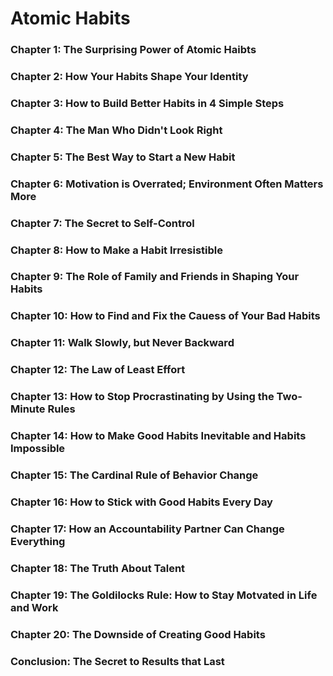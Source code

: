 # Atomic Habits

### Chapter 1: The Surprising Power of Atomic Haibts

### Chapter 2: How Your Habits Shape Your Identity

### Chapter 3: How to Build Better Habits in 4 Simple Steps

### Chapter 4: The Man Who Didn't Look Right

### Chapter 5: The Best Way to Start a New Habit

### Chapter 6: Motivation is Overrated; Environment Often Matters More

### Chapter 7: The Secret to Self-Control

### Chapter 8: How to Make a Habit Irresistible

### Chapter 9: The Role of Family and Friends in Shaping Your Habits

### Chapter 10: How to Find and Fix the Cauess of Your Bad Habits

### Chapter 11: Walk Slowly, but Never Backward

### Chapter 12: The Law of Least Effort

### Chapter 13: How to Stop Procrastinating by Using the Two-Minute Rules

### Chapter 14: How to Make Good Habits Inevitable and Habits Impossible

### Chapter 15: The Cardinal Rule of Behavior Change

### Chapter 16: How to Stick with Good Habits Every Day

### Chapter 17: How an Accountability Partner Can Change Everything

### Chapter 18: The Truth About Talent

### Chapter 19: The Goldilocks Rule: How to Stay Motvated in Life and Work

### Chapter 20: The Downside of Creating Good Habits

### Conclusion: The Secret to Results that Last
